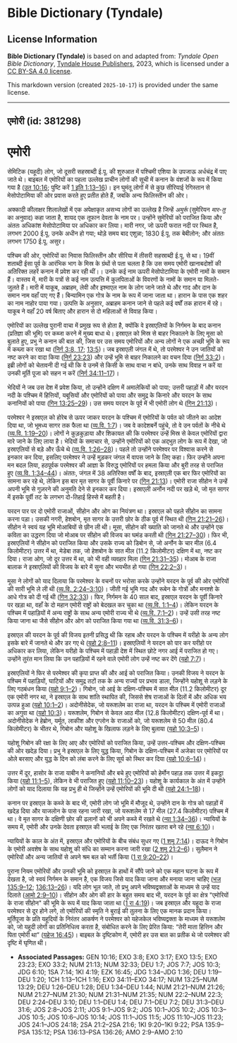 # Bible Dictionary (Tyndale)

## License Information

**Bible Dictionary (Tyndale)** is based on and adapted from: _Tyndale Open Bible Dictionary_, [Tyndale House Publishers](https://tyndaleopenresources.com/), 2023, which is licensed under a [CC BY-SA 4.0 license](https://creativecommons.org/licenses/by-sa/4.0/legalcode.en).

This markdown version (created `2025-10-17`) is provided under the same license.



--------------------------------

## एमोरी (id: 381298)

एमोरी
=====

सेमिटिक (यहूदी) लोग, जो दूसरी सहस्राब्दी ई.पू. की शुरुआत में पश्चिमी एशिया के उपजाऊ अर्धचंद्र में पाए जाते थे। बाइबल में एमोरियों का पहला उल्लेख प्राचीन लोगों की सूची में कनान के वंशजों के रूप में किया गया है ([उत 10:16](https://ref.ly/Gen10:16); पुष्टि करें [1 इति 1:13–16](https://ref.ly/1Chr1:13-1Chr1:16))। इन घुमंतू लोगों में से कुछ सीरियाई रेगिस्तान से मेसोपोटामिया की ओर प्रवास करते हुए प्रतीत होते हैं, जबकि अन्य फिलिस्तीन की ओर।

अक्कादी कीलाक्षर शिलालेखों में एक अपेक्षाकृत असभ्य लोगों का उल्लेख है जिन्हें *अमुर्रू* (सुमेरियन *मार\-तु* का अनुवाद) कहा जाता है, शायद एक तूफान देवता के नाम पर। उन्होंने सुमेरियों को पराजित किया और अंततः अधिकांश मेसोपोटामिया पर अधिकार कर लिया। मारी नगर, जो ऊपरी फरात नदी पर स्थित है, लगभग 2000 ई.पू. उनके अधीन हो गया; थोड़े समय बाद एशुन्ना; 1830 ई.पू. तक बेबीलोन; और अंततः लगभग 1750 ई.पू. असुर।

पश्चिम की ओर, एमोरियों का निवास फिलिस्तीन और सीरिया में तीसरी सहस्राब्दी ई.पू. से था। 19वीं शताब्दी ईसा पूर्व के आरंभिक भाग के मिस्र के ग्रंथों से पता चलता है कि उस समय एमोरी खानाबदोशों की अतिरिक्त लहरें कनान में प्रवेश कर रही थीं।। उनके कई नाम ऊपरी मेसोपोटामिया के एमोरी नामों के समान हैं। वास्तव में, मारी के पत्रों से कई नाम उत्पत्ति में कुलपिताओं के विवरणों के नामों के समान या मिलते\-जुलते हैं। मारी में याकूब, अब्राहम, लेवी और इश्माएल नाम के लोग जाने जाते थे और गाद और दान के समान नाम वहाँ पाए गए हैं। बिन्यामिन एक गोत्र के नाम के रूप में जाना जाता था। हारान के पास एक शहर का नाम नाहोर पाया गया। उत्पत्ति के अनुसार, अब्राहम कनान जाने से पहले कई वर्षों तक हारान में रहे। याकूब ने वहाँ 20 वर्ष बिताए और हारान से दो महिलाओं से विवाह किया।

एमोरियों का उल्लेख पुरानी वाचा में प्रमुख रूप से होता है, क्योंकि वे इस्राएलियों के निर्गमन के बाद कनान (प्रतिज्ञा की भूमि) पर कब्जा करने में मुख्य बाधा थे। इस्राएल को मिस्र से बाहर निकालने के लिए मूसा को बुलाते हुए, प्रभु ने कनान की बात की, जिस पर उस समय एमोरियों और अन्य लोगों ने एक अच्छी भूमि के रूप में कब्ज़ा कर रखा था ([निर्ग 3:8, 17](https://ref.ly/Exod3:8,Exod3:17); [13:5](https://ref.ly/Exod13:5))। जब इस्राएली जंगल में थे, तो परमेश्वर ने उन जातियों को नष्ट करने का वादा किया ([निर्ग 23:23](https://ref.ly/Exod23:23)) और उन्हें भूमि से बाहर निकालने का वचन दिया ([निर्ग 33:2](https://ref.ly/Exod33:2))। इब्री लोगों को चेतावनी दी गई थी कि वे उनमें से किसी के साथ वाचा न बांधे, उनके साथ विवाह न करें या उनकी मूर्ति पूजा को सहन न करें ([निर्ग 34:11–17](https://ref.ly/Exod34:11-Exod34:17))।

भेदियों ने जब उस देश में प्रवेश किया, तो उन्होंने दक्षिण में अमालेकियों को पाया; उत्तरी पहाड़ों में और यरदन नदी के पश्चिम में हित्तियों, यबूसियों और एमोरियों को पाया और समुद्र के किनारे और यरदन के साथ कनानियों को पाया ([गिन 13:25–29](https://ref.ly/Num13:25-Num13:29))। उस समय यरदन के पूर्व में भी एमोरी लोग थे ([गिन 21:13](https://ref.ly/Num21:13))।

परमेश्वर ने इस्राएल को होरेब से ऊपर जाकर यरदन के पश्चिम में एमोरियों के पर्वत को जीतने का आदेश दिया था, जो भूमध्य सागर तक फैला था ([व्य.वि. 1:7](https://ref.ly/Deut1:7))। जब वे कादेशबर्ने पहुंचे, तो वे उन पर्वतों के नीचे थे ([व्य.वि. 1:19–20](https://ref.ly/Deut1:19-Deut1:20))। लोगों ने कुड़कुड़ाया और शिकायत की कि परमेश्वर उन्हें मिस्र से केवल एमोरियों द्वारा मारे जाने के लिए लाया है। भेदियों के समाचार से, उन्होंने एमोरियों को एक अद्भुत लोग के रूप में देखा, जो इस्राएलियों से बड़े और ऊँचे थे ([व्य.वि. 1:26–28](https://ref.ly/Deut1:26-Deut1:28))। पहले तो उन्होंने परमेश्वर पर विश्वास करने से इनकार कर दिया, इसलिए परमेश्वर ने उन्हें मुड़कर जंगल में वापस जाने के लिए कहा। फिर उन्होंने अपना मन बदल लिया, हठपूर्वक परमेश्वर की आज्ञा के विरुद्ध एमोरियों पर हमला किया और बुरी तरह से पराजित हुए ([व्य.वि. 1:34–44](https://ref.ly/Deut1:34-Deut1:44))। अंततः, जंगल में 38 अतिरिक्त वर्षों के बाद, इस्राएली एक बार फिर एमोरियों का सामना कर रहे थे, लेकिन इस बार मृत सागर के पूर्वी किनारे पर ([गिन 21:13](https://ref.ly/Num21:13))। एमोरी राजा सीहोन ने उन्हें अपनी भूमि से गुज़रने की अनुमति देने से इनकार कर दिया। इस्राएली अर्नोन नदी पर खड़े थे, जो मृत सागर में इसके पूर्वी तट के लगभग दो\-तिहाई हिस्से में बहती है।

यरदन पार पर दो एमोरी राजाओं, सीहोन और ओग का नियंत्रण था। इस्राएल को पहले सीहोन का सामना करना पड़ा। उसकी नगरी, हेशबोन, मृत सागर के उत्तरी छोर के ठीक पूर्व में स्थित थी ([गिन 21:21–26](https://ref.ly/Num21:21-Num21:26))। सीहोन ने स्वयं यह भूमि मोआबियों से छीन ली थी। मूसा, सीहोन की ख्याति को जानते थे और उन्होंने एक कविता का उद्धरण दिया जो मोआब पर सीहोन की विजय का घमंड करती थी ([गिन 21:27–30](https://ref.ly/Num21:27-Num21:30))। फिर भी, इस्राएलियों ने सीहोन को पराजित किया और उसके राज्य को डिबोन से, जो अर्नोन के चार मील (6\.4 किलोमीटर) उत्तर में था, मेडेबा तक, जो हेशबोन के सात मील (11\.2 किलोमीटर) दक्षिण में था, नष्ट कर दिया। राजा ओग, जो दूर उत्तर में था, को भी वही व्यवहार मिला ([गिन 21:31–35](https://ref.ly/Num21:31-Num21:35))। मोआब के राजा बालाक ने इस्राएलियों की विजय के बारे में सुना और भयभीत हो गया ([गिन 22:2–3](https://ref.ly/Num22:2-Num22:3))।

मूसा ने लोगों को याद दिलाया कि परमेश्वर के वचनों पर भरोसा करके उन्होंने यरदन के पूर्व की ओर एमोरियों की सारी भूमि ले ली थी ([व्य.वि. 2:24–3:10](https://ref.ly/Deut2:24-Deut3:10))। जीती गई भूमि गाद और रूबेन के गोत्रों और मनश्शे के आधे गोत्र को दी गई थी ([गिन 32:33](https://ref.ly/Num32:33))। फिर, निर्गमन के 40 साल बाद, इस्राएल यरदन के पूर्वी किनारे पर खड़ा था, वहाँ के दो महान एमोरी राष्ट्रों को बेदखल कर चुका था ([व्य.वि. 1:1–4](https://ref.ly/Deut1:1-Deut1:4))। लेकिन यरदन के पश्चिम में पहाड़ियों में अन्य राष्ट्रों के साथ अन्य एमोरी राज्य भी थे ([व्य.वि. 7:1–2](https://ref.ly/Deut7:1-Deut7:2))। उन्हें उसी तरह नष्ट किया जाना था जैसे सीहोन और ओग को पराजित किया गया था ([व्य.वि. 31:3–6](https://ref.ly/Deut31:3-Deut31:6))।

इस्राएल की यरदन के पूर्व की विजय इतनी प्रसिद्ध थी कि रहाब और यरदन के पश्चिम में यरीहो के अन्य लोग इसके बारे में जानते थे और डर गए थे ([यहो 2:8–11](https://ref.ly/Josh2:8-Josh2:11))। इस्राएलियों ने यरदन को पार कर यरीहो पर अधिकार कर लिया, लेकिन यरीहो के पश्चिम में पहाड़ी देश में स्थित छोटे नगर आई में पराजित हो गए। उन्होंने तुरंत मान लिया कि उन पहाड़ियों में रहने वाले एमोरी लोग उन्हें नष्ट कर देंगे ([यहो 7:7](https://ref.ly/Josh7:7))।

इस्राएलियों ने फिर से परमेश्वर की कृपा प्राप्त की और आई को पराजित किया। उनकी विजय ने यरदन के पश्चिम में पहाड़ियों, घाटियों और समुद्र तटों तक के अन्य राज्यों पर प्रभाव डाला, जिन्होंने यहोशू से लड़ने के लिए गठबंधन किया ([यहो 9:1–2](https://ref.ly/Josh9:1-Josh9:2))। गिबोन, जो आई के दक्षिण\-पश्चिम में सात मील (11\.2 किलोमीटर) दूर एक एमोरी नगर था, ने इस्राएल के साथ शांति स्थापित की, जिससे शेष राजाओं के दिलों में और अधिक भय उत्पन्न हुआ ([यहो 10:1–2](https://ref.ly/Josh10:1-Josh10:2))। अदोनीसेदेक, जो यरूशलेम का राजा था, यरदन के पश्चिम में एमोरी राजाओं का अगुवा था ([यहो 10:3](https://ref.ly/Josh10:3))। यरूशलेम, गिबोन से केवल आठ मील (12\.8 किलोमीटर) दक्षिण\-पूर्व में था। अदोनीसेदेक ने हेब्रोन, यर्मूत, लाकीश और एग्लोन के राजाओं को, जो यरूशलेम से 50 मील (80\.4 किलोमीटर) के भीतर थे, गिबोन और यहोशू के खिलाफ लड़ने के लिए बुलाया ([यहो 10:3–5](https://ref.ly/Josh10:3-Josh10:5))।

यहोशू गिबोन की रक्षा के लिए आए और एमोरियों को पराजित किया, उन्हें उत्तर\-पश्चिम और दक्षिण\-पश्चिम की ओर खदेड़ दिया। प्रभु ने इस्राएल के लिए युद्ध किया, गिबोन के दक्षिण\-पश्चिम में अजेका पर एमोरियों पर ओले बरसाए और युद्ध के दिन को लंबा करने के लिए सूर्य को स्थिर कर दिया ([यहो 10:6–14](https://ref.ly/Josh10:6-Josh10:14))।

उत्तर में दूर, हासोर के राजा याबीन ने कनानियों और बचे हुए एमोरियों को हेर्मोन पहाड़ तक उत्तर में इकट्ठा किया ([यहो 11:1–5](https://ref.ly/Josh11:1-Josh11:5)), लेकिन वे भी पराजित हुए ([यहो 11:10–23](https://ref.ly/Josh11:10-Josh11:23))। यहोशू के कार्यकाल के अंत में उन्होंने लोगों को याद दिलाया कि यह प्रभु ही थे जिन्होंने उन्हें एमोरियों की भूमि दी थी ([यहो 24:1–18](https://ref.ly/Josh24:1-Josh24:18))।

कनान पर इस्राएल के कब्जे के बाद भी, एमोरी लोग जो भूमि में मौजूद थे, उन्होंने दान के गोत्र को पहाड़ों में खदेड़ दिया और याजलोन के पास रहना जारी रखा, जो यरूशलेम से 17 मील (27\.4 किलोमीटर) पश्चिम में था। वे मृत सागर के दक्षिणी छोर की ढलानों को भी अपने कब्जे में रखते थे ([न्या 1:34–36](https://ref.ly/Judg1:34-Judg1:36))। न्यायियों के समय में, एमोरी और उनके देवता इस्राएल की भलाई के लिए एक निरंतर खतरा बने रहे ([न्या 6:10](https://ref.ly/Judg6:10))।

न्यायियों के काल के अंत में, इस्राएल और एमोरियों के बीच संबंध सुधर गए ([1 शमू 7:14](https://ref.ly/1Sam7:14))। दाऊद ने गिबोन के एमोरी अवशेष के साथ यहोशू की संधि का सम्मान करना जारी रखा ([2 शमू 21:2–6](https://ref.ly/2Sam21:2-2Sam21:6))। सुलैमान ने एमोरियों और अन्य जातियों से अपने श्रम बल को भर्ती किया ([1 रा 9:20–22](https://ref.ly/1Kgs9:20-1Kgs9:22))।

पुराना नियम एमोरियों और उनकी भूमि को इस्राएल के हाथों में सौंपे जाने को एक महान घटना के रूप में देखता है, जो स्वयं निर्गमन के समान है, एक विजय जिसे याद किया जाना और मनाया जाना चाहिए ([भज 135:9–12](https://ref.ly/Ps135:9-Ps135:12); [136:13–26](https://ref.ly/Ps136:13-Ps136:26))। यदि लोग भूल जाते, तो प्रभु अपने भविष्यद्वक्ताओं के माध्यम से उन्हें याद दिलाते ([आमो 2:9–10](https://ref.ly/Amos2:9-Amos2:10))। सीहोन और ओग की हार के बहुत समय बाद भी, यरदन के पूर्व का क्षेत्र "एमोरियों के राजा सीहोन" की भूमि के रूप में याद किया जाता था ([1 रा 4:19](https://ref.ly/1Kgs4:19))। जब इस्राएल और यहूदा के राजा परमेश्वर से दूर होने लगे, तो एमोरियों की स्मृति ने बुराई की तुलना के लिए एक मानक प्रदान किया। मूर्तिपूजा के प्रति यहूदियों के निरंतर आकर्षण ने परमेश्वर को यहेजकेल भविष्यद्वक्ता के माध्यम से यरूशलेम को, जो यहूदी लोगों का प्रतिनिधित्व करता है, संबोधित करने के लिए प्रेरित किया: “तेरी माता हित्तिन और पिता एमोरी था” ([यहेज 16:45](https://ref.ly/Ezek16:45))। बाइबल के दृष्टिकोण में, एमोरी हर उस बात का प्रतीक थे जो परमेश्वर की दृष्टि में घृणित थी।

* **Associated Passages:** GEN 10:16; EXO 3:8; EXO 3:17; EXO 13:5; EXO 23:23; EXO 33:2; NUM 21:13; NUM 32:33; DEU 1:7; JOS 7:7; JOS 10:3; JDG 6:10; 1SA 7:14; 1KI 4:19; EZK 16:45; JDG 1:34–JDG 1:36; DEU 1:19–DEU 1:20; 1CH 1:13–1CH 1:16; EXO 34:11–EXO 34:17; NUM 13:25–NUM 13:29; DEU 1:26–DEU 1:28; DEU 1:34–DEU 1:44; NUM 21:21–NUM 21:26; NUM 21:27–NUM 21:30; NUM 21:31–NUM 21:35; NUM 22:2–NUM 22:3; DEU 2:24–DEU 3:10; DEU 1:1–DEU 1:4; DEU 7:1–DEU 7:2; DEU 31:3–DEU 31:6; JOS 2:8–JOS 2:11; JOS 9:1–JOS 9:2; JOS 10:1–JOS 10:2; JOS 10:3–JOS 10:5; JOS 10:6–JOS 10:14; JOS 11:1–JOS 11:5; JOS 11:10–JOS 11:23; JOS 24:1–JOS 24:18; 2SA 21:2–2SA 21:6; 1KI 9:20–1KI 9:22; PSA 135:9–PSA 135:12; PSA 136:13–PSA 136:26; AMO 2:9–AMO 2:10

